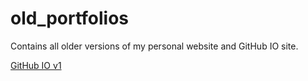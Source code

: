 # old_portfolios
Contains all older versions of my personal website and GitHub IO site.

[GitHub IO v1](deezombiedude612.github.io/old-portfolios/github-io_v1)